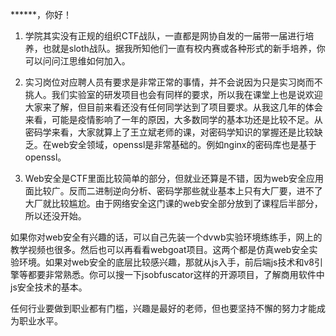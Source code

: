 <!--
 * @Author: kok-s0s
 * @Date: 2021-04-25 16:42:30
 * @LastEditTime: 2021-05-09 14:58:25
 * @Description: ****老师的回复
-->

******，你好！

1. 学院其实没有正规的组织CTF战队，一直都是网协自发的一届带一届进行培养，也就是sloth战队。据我所知他们一直有校内赛或各种形式的新手培养，你可以问问江思维如何加入。

2. 实习岗位对应聘人员有要求是非常正常的事情，并不会说因为只是实习岗而不挑人。我们实验室的研发项目也会有同样的要求，所以我在课堂上也是说欢迎大家来了解，但目前来看还没有任何同学达到了项目要求。从我这几年的体会来看，可能是疫情影响了一年的原因，大多数同学的基本功还是比较不足。从密码学来看，大家就算上了王立斌老师的课，对密码学知识的掌握还是比较缺乏。在web安全领域，openssl是非常基础的。例如nginx的密码库也是基于openssl。

3. Web安全是CTF里面比较简单的部分，但就业还算是不错，因为web安全应用面比较广。反而二进制逆向分析、密码学那些就业基本上只有大厂要，进不了大厂就比较尴尬。由于网络安全这门课的web安全部分放到了课程后半部分，所以还没开始。

如果你对web安全有兴趣的话，可以自己先装一个dvwb实验环境练练手，网上的教学视频也很多。然后也可以再看看webgoat项目。这两个都是仿真web安全实验环境。如果对web安全的底层比较感兴趣，那就从js入手，前后端js技术和v8引擎等都要非常熟悉。你可以搜一下jsobfuscator这样的开源项目，了解商用软件中js安全技术的基本。

任何行业要做到职业都有门槛，兴趣是最好的老师，但也要坚持不懈的努力才能成为职业水平。
